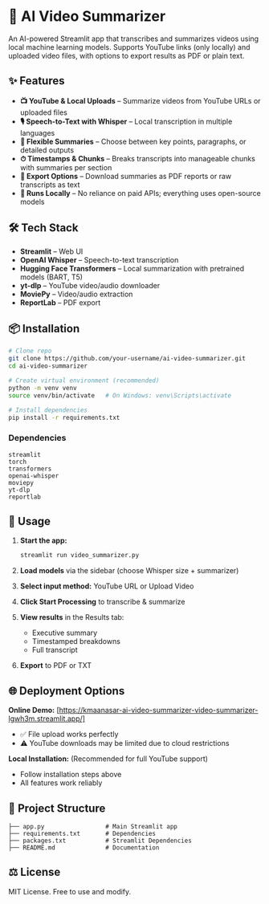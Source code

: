 # 🎥 AI Video Summarizer

An AI-powered Streamlit app that transcribes and summarizes videos using local machine learning models. Supports YouTube links (only locally) and uploaded video files, with options to export results as PDF or plain text.

## ✨ Features

- **📺 YouTube & Local Uploads** – Summarize videos from YouTube URLs or uploaded files
- **🎙 Speech-to-Text with Whisper** – Local transcription in multiple languages
- **📝 Flexible Summaries** – Choose between key points, paragraphs, or detailed outputs
- **⏱ Timestamps & Chunks** – Breaks transcripts into manageable chunks with summaries per section
- **📄 Export Options** – Download summaries as PDF reports or raw transcripts as text
- **🚀 Runs Locally** – No reliance on paid APIs; everything uses open-source models

## 🛠 Tech Stack

- **Streamlit** – Web UI
- **OpenAI Whisper** – Speech-to-text transcription
- **Hugging Face Transformers** – Local summarization with pretrained models (BART, T5)
- **yt-dlp** – YouTube video/audio downloader
- **MoviePy** – Video/audio extraction
- **ReportLab** – PDF export

## 📦 Installation

```bash
# Clone repo
git clone https://github.com/your-username/ai-video-summarizer.git
cd ai-video-summarizer

# Create virtual environment (recommended)
python -m venv venv
source venv/bin/activate   # On Windows: venv\Scripts\activate

# Install dependencies
pip install -r requirements.txt
```

### Dependencies
```
streamlit
torch
transformers
openai-whisper
moviepy
yt-dlp
reportlab
```

## 🚀 Usage

1. **Start the app:**
   ```cmd
   streamlit run video_summarizer.py
   ```

2. **Load models** via the sidebar (choose Whisper size + summarizer)

3. **Select input method:** YouTube URL or Upload Video

4. **Click Start Processing** to transcribe & summarize

5. **View results** in the Results tab:
   - Executive summary
   - Timestamped breakdowns
   - Full transcript

6. **Export** to PDF or TXT

## 🌐 Deployment Options

**Online Demo:** [https://kmaanasar-ai-video-summarizer-video-summarizer-lgwh3m.streamlit.app/]
- ✅ File upload works perfectly
- ⚠️ YouTube downloads may be limited due to cloud restrictions

**Local Installation:** (Recommended for full YouTube support)
- Follow installation steps above
- All features work reliably

  
## 📂 Project Structure

```
├── app.py                 # Main Streamlit app
├── requirements.txt       # Dependencies
├── packages.txt           # Streamlit Dependencies
├── README.md              # Documentation
```

## ⚖️ License

MIT License. Free to use and modify.
